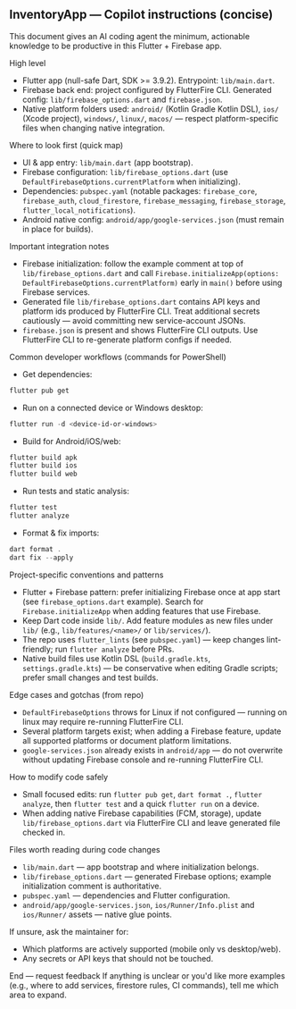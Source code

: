 ## InventoryApp — Copilot instructions (concise)

This document gives an AI coding agent the minimum, actionable knowledge to be productive in this Flutter + Firebase app.

High level
- Flutter app (null-safe Dart, SDK >= 3.9.2). Entrypoint: `lib/main.dart`.
- Firebase back end: project configured by FlutterFire CLI. Generated config: `lib/firebase_options.dart` and `firebase.json`.
- Native platform folders used: `android/` (Kotlin Gradle Kotlin DSL), `ios/` (Xcode project), `windows/`, `linux/`, `macos/` — respect platform-specific files when changing native integration.

Where to look first (quick map)
- UI & app entry: `lib/main.dart` (app bootstrap).
- Firebase configuration: `lib/firebase_options.dart` (use `DefaultFirebaseOptions.currentPlatform` when initializing).
- Dependencies: `pubspec.yaml` (notable packages: `firebase_core`, `firebase_auth`, `cloud_firestore`, `firebase_messaging`, `firebase_storage`, `flutter_local_notifications`).
- Android native config: `android/app/google-services.json` (must remain in place for builds).

Important integration notes
- Firebase initialization: follow the example comment at top of `lib/firebase_options.dart` and call `Firebase.initializeApp(options: DefaultFirebaseOptions.currentPlatform)` early in `main()` before using Firebase services.
- Generated file `lib/firebase_options.dart` contains API keys and platform ids produced by FlutterFire CLI. Treat additional secrets cautiously — avoid committing new service-account JSONs.
- `firebase.json` is present and shows FlutterFire CLI outputs. Use FlutterFire CLI to re-generate platform configs if needed.

Common developer workflows (commands for PowerShell)
- Get dependencies:
```powershell
flutter pub get
```
- Run on a connected device or Windows desktop:
```powershell
flutter run -d <device-id-or-windows>
```
- Build for Android/iOS/web:
```powershell
flutter build apk
flutter build ios
flutter build web
```
- Run tests and static analysis:
```powershell
flutter test
flutter analyze
```
- Format & fix imports:
```powershell
dart format .
dart fix --apply
```

Project-specific conventions and patterns
- Flutter + Firebase pattern: prefer initializing Firebase once at app start (see `firebase_options.dart` example). Search for `Firebase.initializeApp` when adding features that use Firebase.
- Keep Dart code inside `lib/`. Add feature modules as new files under `lib/` (e.g., `lib/features/<name>/` or `lib/services/`).
- The repo uses `flutter_lints` (see `pubspec.yaml`) — keep changes lint-friendly; run `flutter analyze` before PRs.
- Native build files use Kotlin DSL (`build.gradle.kts`, `settings.gradle.kts`) — be conservative when editing Gradle scripts; prefer small changes and test builds.

Edge cases and gotchas (from repo)
- `DefaultFirebaseOptions` throws for Linux if not configured — running on linux may require re-running FlutterFire CLI.
- Several platform targets exist; when adding a Firebase feature, update all supported platforms or document platform limitations.
- `google-services.json` already exists in `android/app` — do not overwrite without updating Firebase console and re-running FlutterFire CLI.

How to modify code safely
- Small focused edits: run `flutter pub get`, `dart format .`, `flutter analyze`, then `flutter test` and a quick `flutter run` on a device.
- When adding native Firebase capabilities (FCM, storage), update `lib/firebase_options.dart` via FlutterFire CLI and leave generated file checked in.

Files worth reading during code changes
- `lib/main.dart` — app bootstrap and where initialization belongs.
- `lib/firebase_options.dart` — generated Firebase options; example initialization comment is authoritative.
- `pubspec.yaml` — dependencies and Flutter configuration.
- `android/app/google-services.json`, `ios/Runner/Info.plist` and `ios/Runner/` assets — native glue points.

If unsure, ask the maintainer for:
- Which platforms are actively supported (mobile only vs desktop/web).
- Any secrets or API keys that should not be touched.

End — request feedback
If anything is unclear or you'd like more examples (e.g., where to add services, firestore rules, CI commands), tell me which area to expand.
